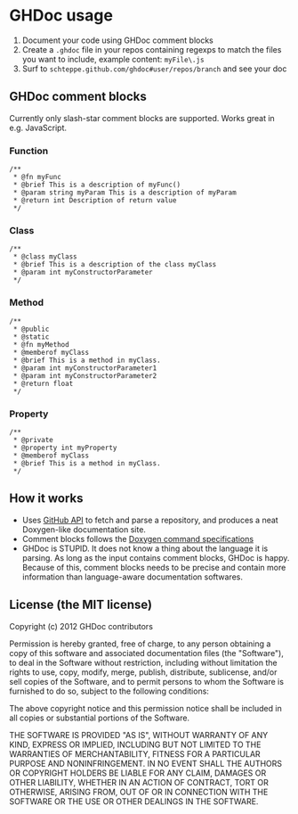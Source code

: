 # GHDoc usage
1. Document your code using GHDoc comment blocks
2. Create a ```.ghdoc``` file in your repos containing regexps to match the files you want to include, example content: ```myFile\.js```
3. Surf to ```schteppe.github.com/ghdoc#user/repos/branch``` and see your doc

## GHDoc comment blocks
Currently only slash-star comment blocks are supported. Works great in e.g. JavaScript.

### Function

```
/**
 * @fn myFunc
 * @brief This is a description of myFunc()
 * @param string myParam This is a description of myParam
 * @return int Description of return value
 */
```

### Class

```
/**
 * @class myClass
 * @brief This is a description of the class myClass
 * @param int myConstructorParameter
 */
```

### Method

```
/**
 * @public
 * @static
 * @fn myMethod
 * @memberof myClass
 * @brief This is a method in myClass.
 * @param int myConstructorParameter1
 * @param int myConstructorParameter2
 * @return float
 */
```

### Property

```
/**
 * @private
 * @property int myProperty
 * @memberof myClass
 * @brief This is a method in myClass.
 */
```

## How it works
* Uses [GitHub API](http://develop.github.com/) to fetch and parse a repository, and produces a neat Doxygen-like documentation site.
* Comment blocks follows the [Doxygen command specifications](http://www.stack.nl/~dimitri/doxygen/commands.html)
* GHDoc is STUPID. It does not know a thing about the language it is parsing. As long as the input contains comment blocks, GHDoc is happy. Because of this, comment blocks needs to be precise and contain more information than language-aware documentation softwares.

## License (the MIT license)

Copyright (c) 2012 GHDoc contributors

Permission is hereby granted, free of charge, to any person obtaining a copy of this software and associated documentation files (the "Software"), to deal in the Software without restriction, including without limitation the rights to use, copy, modify, merge, publish, distribute, sublicense, and/or sell copies of the Software, and to permit persons to whom the Software is furnished to do so, subject to the following conditions:

The above copyright notice and this permission notice shall be included in all copies or substantial portions of the Software.

THE SOFTWARE IS PROVIDED "AS IS", WITHOUT WARRANTY OF ANY KIND, EXPRESS OR IMPLIED, INCLUDING BUT NOT LIMITED TO THE WARRANTIES OF MERCHANTABILITY, FITNESS FOR A PARTICULAR PURPOSE AND NONINFRINGEMENT. IN NO EVENT SHALL THE AUTHORS OR COPYRIGHT HOLDERS BE LIABLE FOR ANY CLAIM, DAMAGES OR OTHER LIABILITY, WHETHER IN AN ACTION OF CONTRACT, TORT OR OTHERWISE, ARISING FROM, OUT OF OR IN CONNECTION WITH THE SOFTWARE OR THE USE OR OTHER DEALINGS IN THE SOFTWARE.